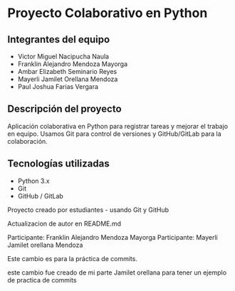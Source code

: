 # Proyecto Colaborativo en Python

## Integrantes del equipo

- Victor Miguel Nacipucha Naula
- Franklin Alejandro Mendoza Mayorga
- Ambar Elizabeth Seminario Reyes
- Mayerli Jamilet Orellana Mendoza
- Paul Joshua Farias Vergara

## Descripción del proyecto
Aplicación colaborativa en Python para registrar tareas y mejorar el trabajo en equipo. Usamos Git para control de versiones y GitHub/GitLab para la colaboración.

## Tecnologías utilizadas
- Python 3.x
- Git
- GitHub / GitLab

Proyecto creado por estudiantes - usando Git y GitHub

Actualizacion de autor en README.md

Participante: Franklin Alejandro Mendoza Mayorga
Participante: Mayerli Jamilet orellana Mendoza

Este cambio es para la práctica de commits.

este cambio fue creado de mi parte Jamilet orellana para tener un ejemplo de practica de commits
